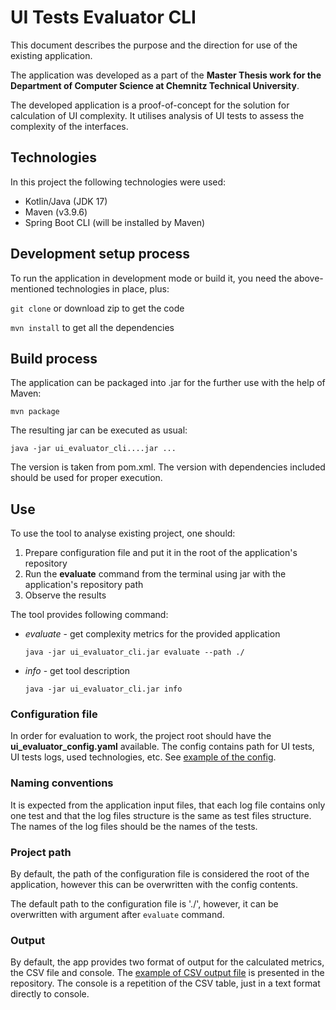 # UI Tests Evaluator CLI

This document describes the purpose and the direction for use of the existing application. 

The application was developed as a part of the __Master Thesis work for the Department of Computer Science at Chemnitz Technical University__. 

The developed application is a proof-of-concept for the solution for calculation of UI complexity. It utilises analysis of UI tests to assess the complexity of the interfaces.

## Technologies
In this project the following technologies were used:
- Kotlin/Java (JDK 17)
- Maven (v3.9.6)
- Spring Boot CLI (will be installed by Maven)

## Development setup process
To run the application in development mode or build it, you need the above-mentioned technologies in place, plus:

`git clone` or download zip to get the code

`mvn install` to get all the dependencies

## Build process
The application can be packaged into .jar for the further use with the help of Maven:

`mvn package`

The resulting jar can be executed as usual:

`java -jar ui_evaluator_cli....jar ...`

The version is taken from pom.xml. The version with dependencies included should be used for proper execution.

## Use
To use the tool to analyse existing project, one should:
1. Prepare configuration file and put it in the root of the application's repository
2. Run the __evaluate__ command from the terminal using jar with the application's repository path
3. Observe the results

The tool provides following command:
- _evaluate_ - get complexity metrics for the provided application

  `java -jar ui_evaluator_cli.jar evaluate --path ./`
  

- _info_ - get tool description
  
  `java -jar ui_evaluator_cli.jar info`

### Configuration file
In order for evaluation to work, the project root should have the __ui_evaluator_config.yaml__ available. 
The config contains path for UI tests, UI tests logs, used technologies, etc. See [example of the config](./ui_evaluator_config.example.yaml).

### Naming conventions
It is expected from the application input files, that each log file contains only one test and that the log files structure is the same as test files structure.
The names of the log files should be the names of the tests. 

### Project path
By default, the path of the configuration file is considered the root of the application, however this can be overwritten with the config contents.

The default path to the configuration file is './', however, it can be overwritten with argument after `evaluate` command.

### Output
By default, the app provides two format of output for the calculated metrics, the CSV file and console. The [example of CSV output file](./results_groups.example.csv) is presented in the repository. The console is a repetition of the CSV table, just in a text format directly to console.